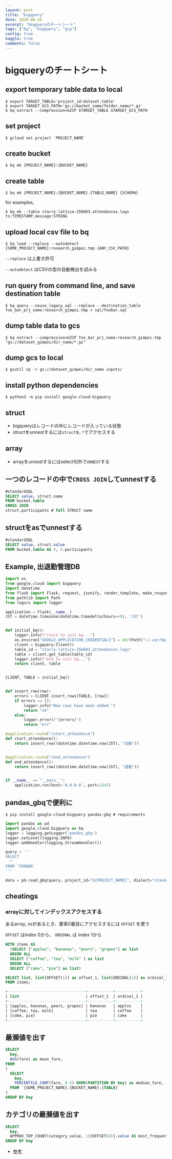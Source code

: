 ```yaml
---
layout: post
title: "bigquery"
date: 2020-06-26
excerpt: "bigqueryのチートシート"
tags: ["bq", "bigquery", "gcp"]
config: true
kaggle: true
comments: false
---
```


# bigqueryのチートシート

## export temporary table data to local

```console
$ export TARGET_TABLE='project_id:dataset.table'
$ export TARGET_GCS_PATH='gs://backet_name/folder_name/*.gz'
$ bq extract --compression=GZIP $TARGET_TABLE $TARGET_GCS_PATH
```

## set project

```console
$ gcloud set project `PROJECT_NAME`
```

## create bucket

```console
$ bq mk {PROJECT_NAME}:{BUCKET_NAME}
```

## create table

```console
$ bq mk {PROJECT_NAME}:{BUCKET_NAME}.{TABLE_NAME} {SCHEMA}
```

for examples, 
```console
$ bq mk --table starry-lattice-256603.attendances.logs ts:TIMESTAMP,message:STRING
```

## upload local csv file to bq

```console
$ bq load --replace --autodetect {SOME_PROJECT_NAME}:research_gimpei.tmp {ANY_CSV_PATH}
```

`--replace` は上書き許可  

`--autodetect` はCSVの型の自動検出を試みる  

## run query from command line, and save destination table

```console
$ bq query --nouse_legacy_sql --replace --destination_table foo_bar_prj_name:research_gimpei.tmp < sql/foobar.sql
```

## dump table data to gcs

```console
$ bq extract --compression=GZIP foo_bar_prj_name:research_gimpei.tmp "gs://dataset_gimpei/dir_name/*.gz"
```

## dump gcs to local

```console
$ gsutil cp -r gs://dataset_gimpei/dir_name inputs/
```


## install python dependencies

```console
$ python3 -m pip install google-cloud-bigquery
```

## struct
 - bigqueryはレコードの中にレコードが入っている状態
 - structをunnestするには`struct名.*`でアクセスする

## array
 - arrayをunnestするにはselect句外で`UNNEST`する

## 一つのレコードの中で`CROSS JOIN`してunnestする

```sql
#standardSQL
SELECT value, struct.name
FROM bucket.table
CROSS JOIN
struct.participants # full STRUCT name
```

## structをasでunnestする

```sql
#standardSQL
SELECT value, struct.value
FROM bucket.table AS r, r.participants
```

## Example, 出退勤管理DB

```python
import os
from google.cloud import bigquery
import datetime
from flask import Flask, request, jsonify, render_template, make_response, abort
from pathlib import Path
from loguru import logger

application = Flask(__name__)
JST = datetime.timezone(datetime.timedelta(hours=+9), 'JST')


def initial_bq():
    logger.info(f"start to init bq...")
    os.environ["GOOGLE_APPLICATION_CREDENTIALS"] = str(Path("~/.var/bq-credential.json").expanduser())
    client = bigquery.Client()
    table_id = "starry-lattice-256603.attendances.logs"
    table = client.get_table(table_id)
    logger.info(f"end to init bq...")
    return client, table


CLIENT, TABLE = initial_bq()


def insert_row(row):
    errors = CLIENT.insert_rows(TABLE, [row])
    if errors == []:
        logger.info("New rows have been added.")
        return "ok"
    else:
        logger.error(f"{errors}")
        return "err"

@application.route("/start_attendance")
def start_attendance():
    return insert_row((datetime.datetime.now(JST), "出勤"))


@application.route("/end_attendance")
def end_attendance():
    return insert_row((datetime.datetime.now(JST), "退勤"))


if __name__ == "__main__":
    application.run(host='0.0.0.0', port=2345)
```

## pandas_gbqで便利に

```console
$ pip install google-cloud-bigquery pandas-gbq # requirements
```

```python
import pandas as pd
import google.cloud.bigquery as bq
logger = logging.getLogger('pandas_gbq')
logger.setLevel(logging.INFO)
logger.addHandler(logging.StreamHandler())

query = '''
SELECT 
  *
FROM `FOOBAR`
'''

data = pd.read_gbq(query, project_id="${PROJECT_NAME}", dialect="standard", use_bqstorage_api=True)
```

## cheatings

### arrayに対してインデックスアクセスする

あるarray, xsがあるとき、要素0番目にアクセスするには `OFFSET` を使う

`OFFSET` はindex 0から、 `ORDINAL` は index 1から

```sql
WITH items AS
  (SELECT ["apples", "bananas", "pears", "grapes"] as list
  UNION ALL
  SELECT ["coffee", "tea", "milk" ] as list
  UNION ALL
  SELECT ["cake", "pie"] as list)

SELECT list, list[OFFSET(1)] as offset_1, list[ORDINAL(1)] as ordinal_1
FROM items;

+----------------------------------+-----------+-----------+
| list                             | offset_1  | ordinal_1 |
+----------------------------------+-----------+-----------+
| [apples, bananas, pears, grapes] | bananas   | apples    |
| [coffee, tea, milk]              | tea       | coffee    |
| [cake, pie]                      | pie       | cake      |
+----------------------------------+-----------+-----------+
```

## 最瀕値を出す

```sql
SELECT 
  key, 
  AVG(fare) as mean_fare, 
FROM
( 
  SELECT 
    key, 
    PERCENTILE_CONT(fare, 0.5) OVER(PARTITION BY key) as median_fare,
  FROM `{SOME_PROJECT_NAME}.{BUCKET_NAME}.{TABLE}`
)
GROUP BY key 
```

## カテゴリの最瀕値を出す

```sql
SELECT 
  key, 
  APPROX_TOP_COUNT(category_value, 1)[OFFSET(0)].value AS most_frequent_category_value
GROUP BY key
```
 - [参考](https://qiita.com/chatrate/items/e8d3a6cec35dfef4524b)
